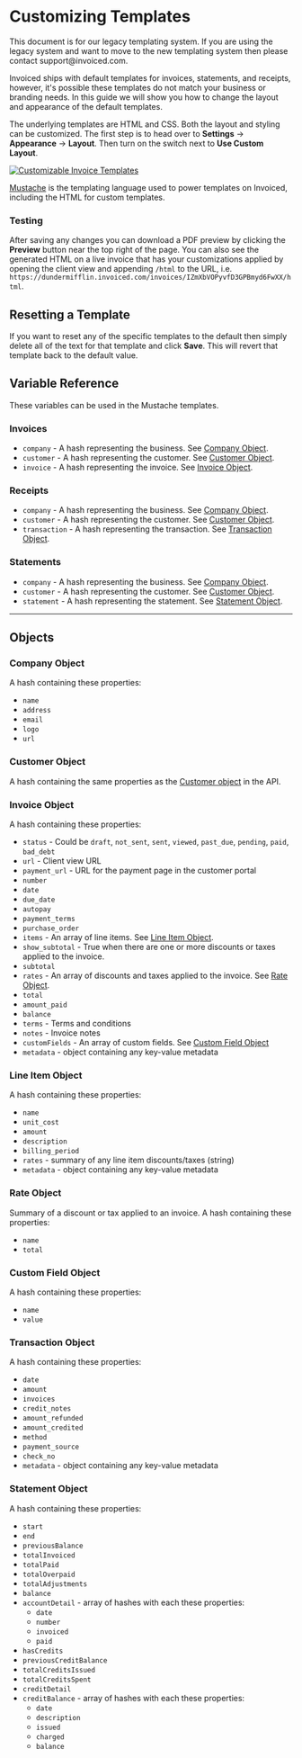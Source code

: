 # Customizing Templates

<p class="alert alert-warning">This document is for our legacy templating system. If you are using the legacy system and want to move to the new templating system then please contact support@invoiced.com.</p>

Invoiced ships with default templates for invoices, statements, and receipts, however, it's possible these templates do not match your business or branding needs. In this guide we will show you how to change the layout and appearance of the default templates.

The underlying templates are HTML and CSS. Both the layout and styling can be customized. The first step is to head over to **Settings** &rarr; **Appearance** &rarr; **Layout**. Then turn on the switch next to **Use Custom Layout**.

[![Customizable Invoice Templates](/docs/img/customizable-invoice-templates.png)](/docs/img/customizable-invoice-templates.png)

[Mustache](https://mustache.github.io/mustache.5.html) is the templating language used to power templates on Invoiced, including the HTML for custom templates.

### Testing

After saving any changes you can download a PDF preview by clicking the **Preview** button near the top right of the page. You can also see the generated HTML on a live invoice that has your customizations applied by opening the client view and appending `/html` to the URL, i.e. `https://dundermifflin.invoiced.com/invoices/IZmXbVOPyvfD3GPBmyd6FwXX/html`.

## Resetting a Template

If you want to reset any of the specific templates to the default then simply delete all of the text for that template and click **Save**. This will revert that template back to the default value.

## Variable Reference

These variables can be used in the Mustache templates.

### Invoices

- `company` - A hash representing the business. See [Company Object](#company-object).
- `customer` - A hash representing the customer. See [Customer Object](#customer-object).
- `invoice` - A hash representing the invoice. See [Invoice Object](#invoice-object).

### Receipts

- `company` - A hash representing the business. See [Company Object](#company-object).
- `customer` - A hash representing the customer. See [Customer Object](#customer-object).
- `transaction` - A hash representing the transaction. See [Transaction Object](#transaction-object).

### Statements

- `company` - A hash representing the business. See [Company Object](#company-object).
- `customer` - A hash representing the customer. See [Customer Object](#customer-object).
- `statement` - A hash representing the statement. See [Statement Object](#statement-object).

***

## Objects

### Company Object

A hash containing these properties:

- `name`
- `address`
- `email`
- `logo`
- `url`

### Customer Object

A hash containing the same properties as the [Customer object](/docs/api/#customer-object) in the API.

### Invoice Object

A hash containing these properties:

- `status` - Could be `draft`, `not_sent`, `sent`, `viewed`, `past_due`, `pending`, `paid`, `bad_debt`
- `url` - Client view URL
- `payment_url` - URL for the payment page in the customer portal
- `number`
- `date`
- `due_date`
- `autopay`
- `payment_terms`
- `purchase_order`
- `items` - An array of line items. See [Line Item Object](#line-item-object).
- `show_subtotal` - True when there are one or more discounts or taxes applied to the invoice.
- `subtotal`
- `rates` - An array of discounts and taxes applied to the invoice. See [Rate Object](#rate-object).
- `total`
- `amount_paid`
- `balance`
- `terms` - Terms and conditions
- `notes` - Invoice notes
- `customFields` - An array of custom fields. See [Custom Field Object](#custom-field-object)
- `metadata` - object containing any key-value metadata

### Line Item Object

A hash containing these properties:
- `name`
- `unit_cost`
- `amount`
- `description`
- `billing_period`
- `rates` - summary of any line item discounts/taxes (string)
- `metadata` - object containing any key-value metadata

### Rate Object

Summary of a discount or tax applied to an invoice. A hash containing these properties:
- `name`
- `total`

### Custom Field Object

A hash containing these properties:
- `name`
- `value`

### Transaction Object

A hash containing these properties:
- `date`
- `amount`
- `invoices`
- `credit_notes`
- `amount_refunded`
- `amount_credited`
- `method`
- `payment_source`
- `check_no`
- `metadata` - object containing any key-value metadata

### Statement Object

A hash containing these properties:
- `start`
- `end`
- `previousBalance`
- `totalInvoiced`
- `totalPaid`
- `totalOverpaid`
- `totalAdjustments`
- `balance`
- `accountDetail` - array of hashes with each these properties:
   - `date`
   - `number`
   - `invoiced`
   - `paid`
- `hasCredits`
- `previousCreditBalance`
- `totalCreditsIssued`
- `totalCreditsSpent`
- `creditDetail`
- `creditBalance` - array of hashes with each these properties:
   - `date`
   - `description`
   - `issued`
   - `charged`
   - `balance`